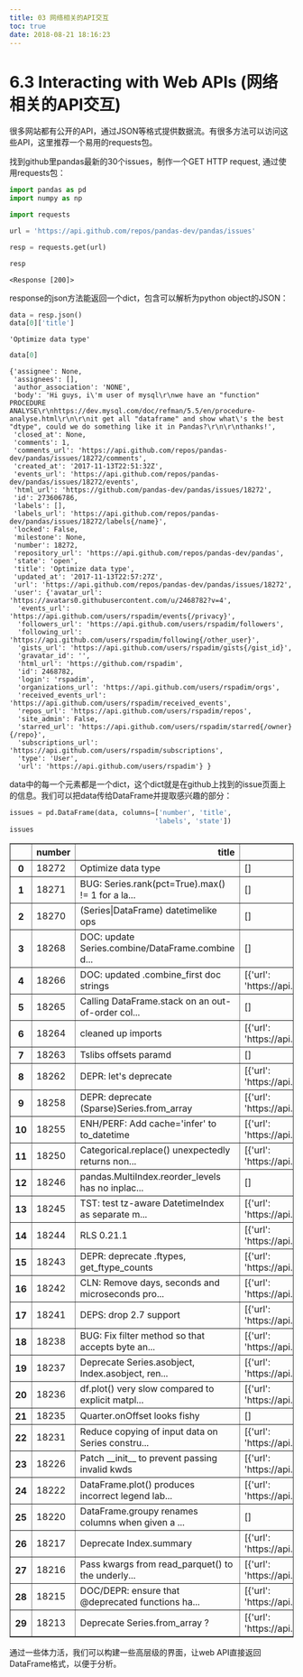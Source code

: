 ```yaml
---
title: 03 网络相关的API交互
toc: true
date: 2018-08-21 18:16:23
---
```


# 6.3 Interacting with Web APIs (网络相关的API交互)

很多网站都有公开的API，通过JSON等格式提供数据流。有很多方法可以访问这些API，这里推荐一个易用的requests包。

找到github里pandas最新的30个issues，制作一个GET HTTP request, 通过使用requests包：


```python
import pandas as pd
import numpy as np
```


```python
import requests
```


```python
url = 'https://api.github.com/repos/pandas-dev/pandas/issues'
```


```python
resp = requests.get(url)
```


```python
resp
```




    <Response [200]>



response的json方法能返回一个dict，包含可以解析为python object的JSON：


```python
data = resp.json()
data[0]['title']
```




    'Optimize data type'




```python
data[0]
```




    {'assignee': None,
     'assignees': [],
     'author_association': 'NONE',
     'body': 'Hi guys, i\'m user of mysql\r\nwe have an "function" PROCEDURE ANALYSE\r\nhttps://dev.mysql.com/doc/refman/5.5/en/procedure-analyse.html\r\n\r\nit get all "dataframe" and show what\'s the best "dtype", could we do something like it in Pandas?\r\n\r\nthanks!',
     'closed_at': None,
     'comments': 1,
     'comments_url': 'https://api.github.com/repos/pandas-dev/pandas/issues/18272/comments',
     'created_at': '2017-11-13T22:51:32Z',
     'events_url': 'https://api.github.com/repos/pandas-dev/pandas/issues/18272/events',
     'html_url': 'https://github.com/pandas-dev/pandas/issues/18272',
     'id': 273606786,
     'labels': [],
     'labels_url': 'https://api.github.com/repos/pandas-dev/pandas/issues/18272/labels{/name}',
     'locked': False,
     'milestone': None,
     'number': 18272,
     'repository_url': 'https://api.github.com/repos/pandas-dev/pandas',
     'state': 'open',
     'title': 'Optimize data type',
     'updated_at': '2017-11-13T22:57:27Z',
     'url': 'https://api.github.com/repos/pandas-dev/pandas/issues/18272',
     'user': {'avatar_url': 'https://avatars0.githubusercontent.com/u/2468782?v=4',
      'events_url': 'https://api.github.com/users/rspadim/events{/privacy}',
      'followers_url': 'https://api.github.com/users/rspadim/followers',
      'following_url': 'https://api.github.com/users/rspadim/following{/other_user}',
      'gists_url': 'https://api.github.com/users/rspadim/gists{/gist_id}',
      'gravatar_id': '',
      'html_url': 'https://github.com/rspadim',
      'id': 2468782,
      'login': 'rspadim',
      'organizations_url': 'https://api.github.com/users/rspadim/orgs',
      'received_events_url': 'https://api.github.com/users/rspadim/received_events',
      'repos_url': 'https://api.github.com/users/rspadim/repos',
      'site_admin': False,
      'starred_url': 'https://api.github.com/users/rspadim/starred{/owner}{/repo}',
      'subscriptions_url': 'https://api.github.com/users/rspadim/subscriptions',
      'type': 'User',
      'url': 'https://api.github.com/users/rspadim'} }



data中的每一个元素都是一个dict，这个dict就是在github上找到的issue页面上的信息。我们可以把data传给DataFrame并提取感兴趣的部分：


```python
issues = pd.DataFrame(data, columns=['number', 'title', 
                                    'labels', 'state'])
issues
```




<div>
<table border="1" class="dataframe">
  <thead>
    <tr style="text-align: right;">
      <th></th>
      <th>number</th>
      <th>title</th>
      <th>labels</th>
      <th>state</th>
    </tr>
  </thead>
  <tbody>
    <tr>
      <th>0</th>
      <td>18272</td>
      <td>Optimize data type</td>
      <td>[]</td>
      <td>open</td>
    </tr>
    <tr>
      <th>1</th>
      <td>18271</td>
      <td>BUG: Series.rank(pct=True).max() != 1 for a la...</td>
      <td>[]</td>
      <td>open</td>
    </tr>
    <tr>
      <th>2</th>
      <td>18270</td>
      <td>(Series|DataFrame) datetimelike ops</td>
      <td>[]</td>
      <td>open</td>
    </tr>
    <tr>
      <th>3</th>
      <td>18268</td>
      <td>DOC: update Series.combine/DataFrame.combine d...</td>
      <td>[]</td>
      <td>open</td>
    </tr>
    <tr>
      <th>4</th>
      <td>18266</td>
      <td>DOC: updated .combine_first doc strings</td>
      <td>[{'url': 'https://api.github.com/repos/pandas-...</td>
      <td>open</td>
    </tr>
    <tr>
      <th>5</th>
      <td>18265</td>
      <td>Calling DataFrame.stack on an out-of-order col...</td>
      <td>[]</td>
      <td>open</td>
    </tr>
    <tr>
      <th>6</th>
      <td>18264</td>
      <td>cleaned up imports</td>
      <td>[{'url': 'https://api.github.com/repos/pandas-...</td>
      <td>open</td>
    </tr>
    <tr>
      <th>7</th>
      <td>18263</td>
      <td>Tslibs offsets paramd</td>
      <td>[]</td>
      <td>open</td>
    </tr>
    <tr>
      <th>8</th>
      <td>18262</td>
      <td>DEPR: let's deprecate</td>
      <td>[{'url': 'https://api.github.com/repos/pandas-...</td>
      <td>open</td>
    </tr>
    <tr>
      <th>9</th>
      <td>18258</td>
      <td>DEPR: deprecate (Sparse)Series.from_array</td>
      <td>[{'url': 'https://api.github.com/repos/pandas-...</td>
      <td>open</td>
    </tr>
    <tr>
      <th>10</th>
      <td>18255</td>
      <td>ENH/PERF: Add cache='infer' to to_datetime</td>
      <td>[{'url': 'https://api.github.com/repos/pandas-...</td>
      <td>open</td>
    </tr>
    <tr>
      <th>11</th>
      <td>18250</td>
      <td>Categorical.replace() unexpectedly returns non...</td>
      <td>[{'url': 'https://api.github.com/repos/pandas-...</td>
      <td>open</td>
    </tr>
    <tr>
      <th>12</th>
      <td>18246</td>
      <td>pandas.MultiIndex.reorder_levels has no inplac...</td>
      <td>[]</td>
      <td>open</td>
    </tr>
    <tr>
      <th>13</th>
      <td>18245</td>
      <td>TST: test tz-aware DatetimeIndex as separate m...</td>
      <td>[{'url': 'https://api.github.com/repos/pandas-...</td>
      <td>open</td>
    </tr>
    <tr>
      <th>14</th>
      <td>18244</td>
      <td>RLS 0.21.1</td>
      <td>[{'url': 'https://api.github.com/repos/pandas-...</td>
      <td>open</td>
    </tr>
    <tr>
      <th>15</th>
      <td>18243</td>
      <td>DEPR: deprecate .ftypes, get_ftype_counts</td>
      <td>[{'url': 'https://api.github.com/repos/pandas-...</td>
      <td>open</td>
    </tr>
    <tr>
      <th>16</th>
      <td>18242</td>
      <td>CLN: Remove days, seconds and microseconds pro...</td>
      <td>[{'url': 'https://api.github.com/repos/pandas-...</td>
      <td>open</td>
    </tr>
    <tr>
      <th>17</th>
      <td>18241</td>
      <td>DEPS: drop 2.7 support</td>
      <td>[{'url': 'https://api.github.com/repos/pandas-...</td>
      <td>open</td>
    </tr>
    <tr>
      <th>18</th>
      <td>18238</td>
      <td>BUG: Fix filter method so that accepts byte an...</td>
      <td>[{'url': 'https://api.github.com/repos/pandas-...</td>
      <td>open</td>
    </tr>
    <tr>
      <th>19</th>
      <td>18237</td>
      <td>Deprecate Series.asobject, Index.asobject, ren...</td>
      <td>[{'url': 'https://api.github.com/repos/pandas-...</td>
      <td>open</td>
    </tr>
    <tr>
      <th>20</th>
      <td>18236</td>
      <td>df.plot() very slow compared to explicit matpl...</td>
      <td>[{'url': 'https://api.github.com/repos/pandas-...</td>
      <td>open</td>
    </tr>
    <tr>
      <th>21</th>
      <td>18235</td>
      <td>Quarter.onOffset looks fishy</td>
      <td>[]</td>
      <td>open</td>
    </tr>
    <tr>
      <th>22</th>
      <td>18231</td>
      <td>Reduce copying of input data on Series constru...</td>
      <td>[{'url': 'https://api.github.com/repos/pandas-...</td>
      <td>open</td>
    </tr>
    <tr>
      <th>23</th>
      <td>18226</td>
      <td>Patch __init__ to prevent passing invalid kwds</td>
      <td>[{'url': 'https://api.github.com/repos/pandas-...</td>
      <td>open</td>
    </tr>
    <tr>
      <th>24</th>
      <td>18222</td>
      <td>DataFrame.plot() produces incorrect legend lab...</td>
      <td>[{'url': 'https://api.github.com/repos/pandas-...</td>
      <td>open</td>
    </tr>
    <tr>
      <th>25</th>
      <td>18220</td>
      <td>DataFrame.groupy renames columns when given a ...</td>
      <td>[]</td>
      <td>open</td>
    </tr>
    <tr>
      <th>26</th>
      <td>18217</td>
      <td>Deprecate Index.summary</td>
      <td>[{'url': 'https://api.github.com/repos/pandas-...</td>
      <td>open</td>
    </tr>
    <tr>
      <th>27</th>
      <td>18216</td>
      <td>Pass kwargs from read_parquet() to the underly...</td>
      <td>[{'url': 'https://api.github.com/repos/pandas-...</td>
      <td>open</td>
    </tr>
    <tr>
      <th>28</th>
      <td>18215</td>
      <td>DOC/DEPR: ensure that @deprecated functions ha...</td>
      <td>[{'url': 'https://api.github.com/repos/pandas-...</td>
      <td>open</td>
    </tr>
    <tr>
      <th>29</th>
      <td>18213</td>
      <td>Deprecate Series.from_array ?</td>
      <td>[{'url': 'https://api.github.com/repos/pandas-...</td>
      <td>open</td>
    </tr>
  </tbody>
</table>
</div>



通过一些体力活，我们可以构建一些高层级的界面，让web API直接返回DataFrame格式，以便于分析。


```python

```
